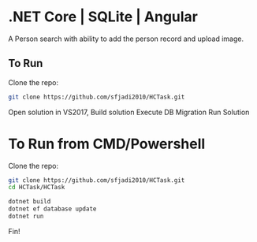 # .NET Core | SQLite | Angular

A Person search with ability to add the person record and upload image.

## To Run

Clone the repo:

```bash
git clone https://github.com/sfjadi2010/HCTask.git
```

Open solution in VS2017, 
Build solution
Execute DB Migration
Run Solution

# To Run from CMD/Powershell
Clone the repo:

```bash
git clone https://github.com/sfjadi2010/HCTask.git
cd HCTask/HCTask

dotnet build
dotnet ef database update
dotnet run
```


Fin!
